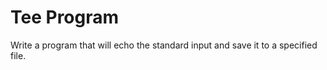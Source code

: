 Tee Program
======================
Write a program that will echo the standard input and save it to a specified file.